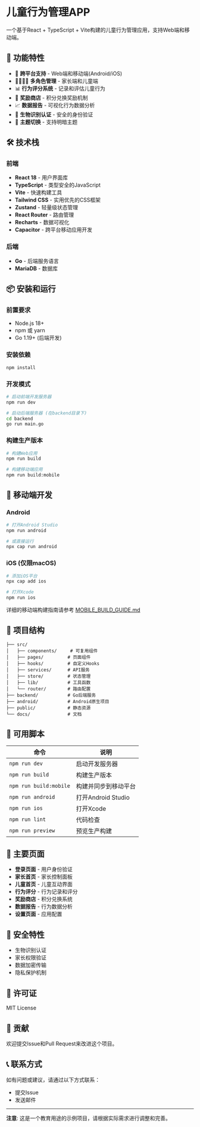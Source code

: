 # 儿童行为管理APP

一个基于React + TypeScript + Vite构建的儿童行为管理应用，支持Web端和移动端。

## 🚀 功能特性

- 📱 **跨平台支持** - Web端和移动端(Android/iOS)
- 👨‍👩‍👧‍👦 **多角色管理** - 家长端和儿童端
- 📊 **行为评分系统** - 记录和评估儿童行为
- 🎁 **奖励商店** - 积分兑换奖励机制
- 📈 **数据报告** - 可视化行为数据分析
- 🔐 **生物识别认证** - 安全的身份验证
- 🌙 **主题切换** - 支持明暗主题

## 🛠️ 技术栈

### 前端
- **React 18** - 用户界面库
- **TypeScript** - 类型安全的JavaScript
- **Vite** - 快速构建工具
- **Tailwind CSS** - 实用优先的CSS框架
- **Zustand** - 轻量级状态管理
- **React Router** - 路由管理
- **Recharts** - 数据可视化
- **Capacitor** - 跨平台移动应用开发

### 后端
- **Go** - 后端服务语言
- **MariaDB** - 数据库

## 📦 安装和运行

### 前置要求
- Node.js 18+
- npm 或 yarn
- Go 1.19+ (后端开发)

### 安装依赖
```bash
npm install
```

### 开发模式
```bash
# 启动前端开发服务器
npm run dev

# 启动后端服务器 (在backend目录下)
cd backend
go run main.go
```

### 构建生产版本
```bash
# 构建Web应用
npm run build

# 构建移动端应用
npm run build:mobile
```

## 📱 移动端开发

### Android
```bash
# 打开Android Studio
npm run android

# 或直接运行
npx cap run android
```

### iOS (仅限macOS)
```bash
# 添加iOS平台
npx cap add ios

# 打开Xcode
npm run ios
```

详细的移动端构建指南请参考 [MOBILE_BUILD_GUIDE.md](./MOBILE_BUILD_GUIDE.md)

## 📁 项目结构

```
├── src/
│   ├── components/     # 可复用组件
│   ├── pages/         # 页面组件
│   ├── hooks/         # 自定义Hooks
│   ├── services/      # API服务
│   ├── store/         # 状态管理
│   ├── lib/           # 工具函数
│   └── router/        # 路由配置
├── backend/           # Go后端服务
├── android/           # Android原生项目
├── public/            # 静态资源
└── docs/              # 文档
```

## 🔧 可用脚本

| 命令 | 说明 |
|------|------|
| `npm run dev` | 启动开发服务器 |
| `npm run build` | 构建生产版本 |
| `npm run build:mobile` | 构建并同步到移动平台 |
| `npm run android` | 打开Android Studio |
| `npm run ios` | 打开Xcode |
| `npm run lint` | 代码检查 |
| `npm run preview` | 预览生产构建 |

## 🌟 主要页面

- **登录页面** - 用户身份验证
- **家长首页** - 家长控制面板
- **儿童首页** - 儿童互动界面
- **行为评分** - 行为记录和评分
- **奖励商店** - 积分兑换系统
- **数据报告** - 行为数据分析
- **设置页面** - 应用配置

## 🔐 安全特性

- 生物识别认证
- 家长权限验证
- 数据加密传输
- 隐私保护机制

## 📄 许可证

MIT License

## 🤝 贡献

欢迎提交Issue和Pull Request来改进这个项目。

## 📞 联系方式

如有问题或建议，请通过以下方式联系：
- 提交Issue
- 发送邮件

---

**注意**: 这是一个教育用途的示例项目，请根据实际需求进行调整和完善。
